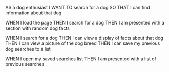 AS a dog enthusiast
I WANT TO search for a dog
SO THAT I can find information about that dog

WHEN I load the page 
THEN I search for a dog
THEN I am presented with a section with random dog facts

WHEN I search for a dog
THEN I can view a display of facts about that dog
THEN I can view a picture of the dog breed
THEN I can save my previous dog searches to a list

WHEN I open my saved searches list
THEN I am presented with a list of previous searches









